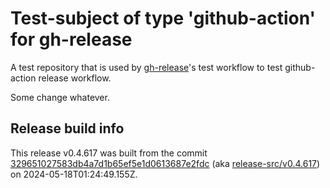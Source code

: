 # Test-subject of type 'github-action' for gh-release

A test repository that is used by [gh-release](https://github.com/kattecon/gh-release)'s test workflow to test github-action release workflow.

Some change whatever.


## Release build info

This release v0.4.617 was built from the commit [329651027583db4a7d1b65ef5e1d0613687e2fdc](https://github.com/kattecon/gh-release-test-ga/tree/329651027583db4a7d1b65ef5e1d0613687e2fdc) (aka [release-src/v0.4.617](https://github.com/kattecon/gh-release-test-ga/tree/release-src/v0.4.617)) on 2024-05-18T01:24:49.155Z.
        